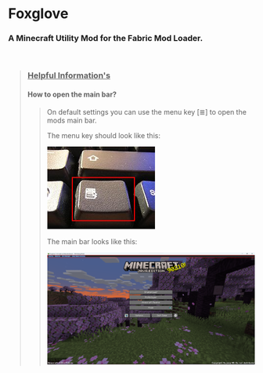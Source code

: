 # Foxglove

### A Minecraft Utility Mod for the Fabric Mod Loader.

<br/>

> ### <u>Helpful Information's</u>
>
> #### How to open the main bar?
>> On default settings you can use the menu key [≣] to open the mods main bar.
>>
>> The menu key should look like this:
>>
>> ![Menu Key](menu_key.jpg)
>>
>> The main bar looks like this:
>>
>> ![Main Bar](main_bar.png)